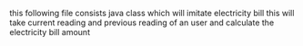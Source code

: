 this following file consists java class which will imitate electricity bill 
this will take current reading and previous reading of an user and calculate the electricity bill amount